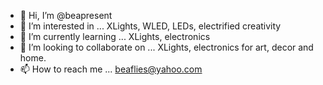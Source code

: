 - 👋 Hi, I’m @beapresent
- 👀 I’m interested in ... XLights, WLED, LEDs, electrified creativity
- 🌱 I’m currently learning ... XLights, electronics
- 💞️ I’m looking to collaborate on ... XLights, electronics for art, decor and home.
- 📫 How to reach me ... beaflies@yahoo.com

<!---
beapresent/beapresent is a ✨ special ✨ repository because its `README.md` (this file) appears on your GitHub profile.
You can click the Preview link to take a look at your changes.
--->
